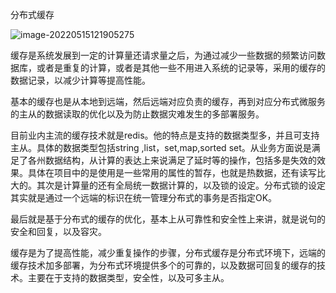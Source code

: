 分布式缓存

![image-20220515121905275](C:\Users\1\AppData\Roaming\Typora\typora-user-images\image-20220515121905275.png)



缓存是系统发展到一定的计算量还请求量之后，为通过减少一些数据的频繁访问数据库，或者是重复的计算，或者是其他一些不用进入系统的记录等，采用的缓存的数据记录，以减少计算等提高性能。

基本的缓存也是从本地到远端，然后远端对应负责的缓存，再到对应分布式微服务的主从的数据读取的优化以及为防止数据灾难发生的多部署服务。

目前业内主流的缓存技术就是redis。他的特点是支持的数据类型多，并且可支持主从。具体的数据类型包括string ,list，set,map,sorted set。从业务方面说是满足了各州数据结构，从计算的表达上来说满足了延时等的操作，包括多是失效的效果。具体在项目中的是使用是一些常用的属性的暂存，也就是热数据，还有读写比大的。其次是计算量的还有全局统一数据计算的，以及锁的设定。分布式锁的设定其实就是通过一个远端的标识在统一管理分布式的事务是否指定OK。

最后就是基于分布式的缓存的优化，基本上从可靠性和安全性上来讲，就是说句的安全和回复，以及容灾。



缓存是为了提高性能，减少重复操作的步骤，分布式缓存是分布式环境下，远端的缓存技术加多部署，为分布式环境提供多个的可靠的，以及数据可回复的缓存的技术。主要在于支持的数据类型，安全性，以及可多主从。